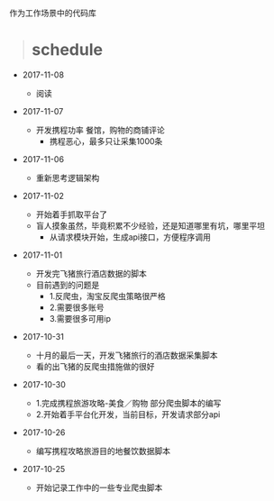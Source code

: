 # 
作为工作场景中的代码库
> # schedule

- 2017-11-08
	- 阅读 
- 2017-11-07
	- 开发携程功率 餐馆，购物的商铺评论
		- 携程恶心，最多只让采集1000条	 
- 2017-11-06
	- 重新思考逻辑架构
	
- 2017-11-02
	- 开始着手抓取平台了
	- 盲人摸象虽然，毕竟积累不少经验，还是知道哪里有坑，哪里平坦
		- 从请求模块开始，生成api接口，方便程序调用
- 2017-11-01
	- 开发完飞猪旅行酒店数据的脚本
	- 目前遇到的问题是
		- 1.反爬虫，淘宝反爬虫策略很严格
		- 2.需要很多账号
		- 3.需要很多可用ip
- 2017-10-31
	- 十月的最后一天，开发飞猪旅行的酒店数据采集脚本
	- 看的出飞猪的反爬虫措施做的很好
- 2017-10-30
	- 1.完成携程旅游攻略-美食／购物 部分爬虫脚本的编写
	- 2.开始着手平台化开发，当前目标，开发请求部分api
- 2017-10-26
	- 编写携程攻略旅游目的地餐饮数据脚本
- 2017-10-25
	- 开始记录工作中的一些专业爬虫脚本


